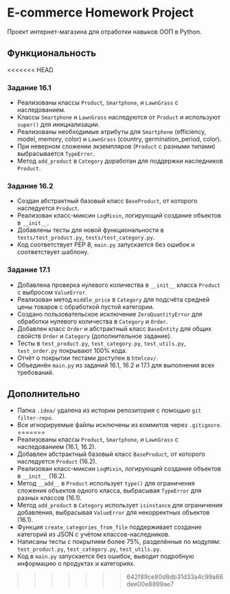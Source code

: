 # E-commerce Homework Project

Проект интернет-магазина для отработки навыков ООП в Python.

## Функциональность
<<<<<<< HEAD

### Задание 16.1
- Реализованы классы `Product`, `Smartphone`, и `LawnGrass` с наследованием.
- Классы `Smartphone` и `LawnGrass` наследуются от `Product` и используют `super()` для инициализации.
- Реализованы необходимые атрибуты для `Smartphone` (efficiency, model, memory, color) и `LawnGrass` (country, germination_period, color).
- При неверном сложении экземпляров (`Product` с разными типами) выбрасывается `TypeError`.
- Метод `add_product` в `Category` доработан для поддержки наследников `Product`.

### Задание 16.2
- Создан абстрактный базовый класс `BaseProduct`, от которого наследуется `Product`.
- Реализован класс-миксин `LogMixin`, логирующий создание объектов в `__init__`.
- Добавлены тесты для новой функциональности в `tests/test_product.py`, `tests/test_category.py`.
- Код соответствует PEP 8, `main.py` запускается без ошибок и соответствует шаблону.

### Задание 17.1
- Добавлена проверка нулевого количества в `__init__` класса `Product` с выбросом `ValueError`.
- Реализован метод `middle_price` в `Category` для подсчёта средней цены товаров с обработкой пустой категории.
- Создано пользовательское исключение `ZeroQuantityError` для обработки нулевого количества в `Category` и `Order`.
- Добавлен класс `Order` и абстрактный класс `BaseEntity` для общих свойств `Order` и `Category` (дополнительное задание).
- Тесты в `test_product.py`, `test_category.py`, `test_utils.py`, `test_order.py` покрывают 100% кода.
- Отчёт о покрытии тестами доступен в `htmlcov/`.
- Объединён `main.py` из заданий 16.1, 16.2 и 17.1 для выполнения всех требований.

## Дополнительно
- Папка `.idea/` удалена из истории репозитория с помощью `git filter-repo`.
- Все игнорируемые файлы исключены из коммитов через `.gitignore`.
=======
- Реализованы классы `Product`, `Smartphone`, и `LawnGrass` с наследованием (16.1, 16.2).
- Добавлен абстрактный базовый класс `BaseProduct`, от которого наследуется `Product` (16.2).
- Реализован класс-миксин `LogMixin`, логирующий создание объектов в `__init__` (16.2).
- Метод `__add__` в `Product` использует `type()` для ограничения сложения объектов одного класса, выбрасывая `TypeError` для разных классов (16.1).
- Метод `add_product` в `Category` использует `isinstance` для ограничения добавления, выбрасывая `ValueError` для некорректных объектов (16.1).
- Функция `create_categories_from_file` поддерживает создание категорий из JSON с учётом классов-наследников.
- Написаны тесты с покрытием более 75%, разделённые по модулям: `test_product.py`, `test_category.py`, `test_utils.py`.
- Код в `main.py` запускается без ошибок, выводит подробную информацию о продуктах и категориях.
>>>>>>> 642f89ce80d8db31d33a4c99a66dee00e8899ae7
